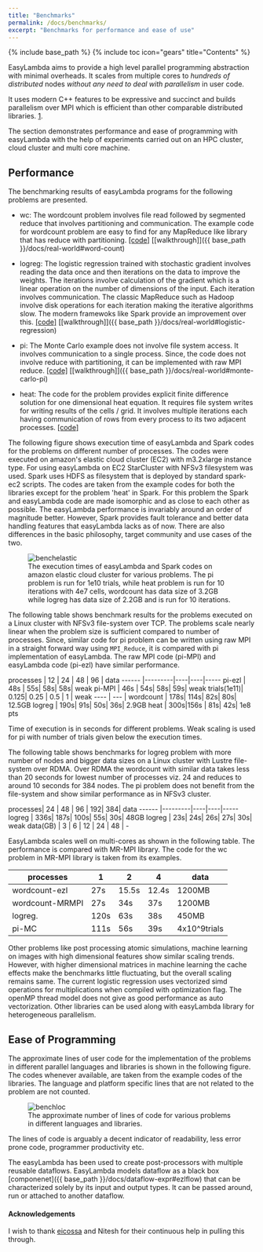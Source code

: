 ```yaml
---
title: "Benchmarks"
permalink: /docs/benchmarks/
excerpt: "Benchmarks for performance and ease of use"
---
```

{% include base_path %}
{% include toc icon="gears" title="Contents" %}

EasyLambda aims to provide a high level parallel programming abstraction with
minimal overheads. It scales from multiple cores to *hundreds of distributed*
nodes *without any need to deal with parallelism* in user code.

It uses modern C++ features to be expressive and succinct and builds parallelism
over MPI which is efficient than other comparable distributed libraries.
[1](http://www.sciencedirect.com/science/article/pii/S1877050915017895).

The section demonstrates performance and ease of programming with easyLambda
with the help of experiments carried out on an HPC cluster, cloud cluster and
multi core machine.

## Performance
The benchmarking results of easyLambda programs for the following problems are
presented.

- wc: The wordcount problem involves file read followed by
segmented reduce that involves partitioning and communication. The example code
for wordcount problem are easy to find for any MapReduce like library that has
reduce with partitioning.
[[code]](https://github.com/haptork/easyLambda/tree/master/examples/wordcount.cpp)
[[walkthrough]]({{ base_path }}/docs/real-world#word-count)

- logreg: The logistic regression trained with stochastic gradient
involves reading the data once and then iterations on the data to improve the
weights.  The iterations involve calculation of the gradient which is a linear
operation on the number of dimensions of the input. Each iteration involves
communication. The classic MapReduce such as Hadoop involve disk operations for
each iteration making the iterative algorithms slow. The modern framewoks like
Spark provide an improvement over this.
[[code]](https://github.com/haptork/easyLambda/tree/master/examples/logreg.cpp)
[[walkthrough]]({{ base_path }}/docs/real-world#logistic-regression)

- pi: The Monte Carlo example does not involve file system access.
It involves communication to a single process. Since, the code does not involve
reduce with partitioning, it can be implemented with raw MPI reduce.
[[code]](https://github.com/haptork/easyLambda/tree/master/examples/pi.cpp)
[[walkthrough]]({{ base_path }}/docs/real-world#monte-carlo-pi)

- heat: The code for the problem provides explicit finite
difference solution for one dimensional heat equation. It requires file system
writes for writing results of the cells / grid. It involves multiple iterations
each having communication of rows from every process to its two adjacent
processes.
[[code]](https://github.com/haptork/easyLambda/tree/master/examples/1d-Diffusion.cpp)

The following figure shows execution time of easyLambda and Spark codes
for the problems on different number of processes. The codes were executed on
amazon's elastic cloud cluster (EC2) with m3.2xlarge instance type. For using
easyLambda on EC2 StarCluster with NFSv3 filesystem was used. Spark uses HDFS
as filesystem that is deployed by standard spark-ec2 scripts. The codes are
taken from the example codes for both the libraries except for the problem
'heat' in Spark. For this problem the Spark and easyLambda code are made
isomorphic and as close to each other as possible. The easyLambda performance
is invariably around an order of magnitude better. However, Spark provides
fault tolerance and better data handling features that easyLambda lacks as of
now. There are also differences in the basic philosophy, target community and
use cases of the two.

<figure>
  <img src="{{ site.url }}{{ site.baseurl }}/images/benchelastic.png" alt="benchelastic">
  <figcaption>
    The execution times of easyLambda and Spark codes on amazon elastic cloud
    cluster for various problems. The pi problem is run for 1e10 trials, while
    heat problem is run for 10 iterations with 4e7 cells, wordcount has data
    size of 3.2GB while logreg has data size of 2.2GB and is run for 10
    iterations.
  </figcaption>
</figure>

The following table shows benchmark results for the problems executed on a
Linux cluster with NFSv3 file-system over TCP. The problems scale nearly
linear when the problem size is sufficient compared to number of processes.
Since, similar code for pi problem can be written using raw MPI in a straight
forward way using `MPI_Reduce`, it is compared with pi implementation of
easyLambda. The raw MPI code (pi-MPI) and easyLambda code (pi-ezl) have
similar performance.


processes  | 12 | 24 | 48 | 96 | data
------ |---------|----|----|-----
pi-ezl | 48s | 55s| 58s| 58s| weak
pi-MPI | 46s | 54s| 58s| 59s| weak
trials(1e11)| 0.125| 0.25 | 0.5 | 1 | weak
----   | ---       |
wordcount | 178s| 114s| 82s| 80s| 12.5GB
logreg | 190s| 91s| 50s| 36s| 2.9GB
heat | 300s|156s | 81s| 42s| 1e8 pts

Time of execution is in seconds for different problems. Weak scaling is used
for pi with number of trials given below the execution times. 

The following table shows benchmarks for logreg problem with
more number of nodes and bigger data sizes on a Linux cluster with
Lustre file-system over RDMA. Over RDMA the wordcount with similar
data takes less than 20 seconds for lowest number of processes viz. 24 and
reduces to around 10 seconds for 384 nodes. The pi problem does not benefit
from the file-system and show similar performance as in NFSv3 cluster.

processes| 24 | 48 | 96 | 192| 384| data
------   |---------|----|----|-----
logreg   | 336s| 187s| 100s| 55s| 30s| 48GB
logreg   | 23s| 24s| 26s| 27s| 30s| weak
data(GB) | 3 | 6 | 12 | 24 | 48 | -

EasyLambda scales well on multi-cores as shown in the following table. The
performance is compared with MR-MPI library. The code for the wc problem in
MR-MPI library is taken from its examples.

processes  | 1 | 2 | 4 | data
------ |---------|----|----|-----
wordcount-ezl | 27s| 15.5s| 12.4s| 1200MB
wordcount-MRMPI | 27s |34s | 37s| 1200MB
logreg. | 120s |63s | 38s| 450MB
pi-MC | 111s |56s | 39s| 4x10^9trials

Other problems like post processing atomic simulations, machine learning on
images with high dimensional features show similar scaling trends. However,
with higher dimensional matrices in machine learning the cache effects make
the benchmarks little fluctuating, but the overall scaling remains same. The
current logistic regression uses vectorized simd operations for multiplications
when compiled with optimization flag. The openMP thread model does not give as
good performance as auto vectorization. Other libraries can be used along with
easyLambda library for heterogeneous parallelism.

## Ease of Programming

The approximate lines of user code for the implementation of the problems in
different parallel languages and libraries is shown in the following figure.
The codes whenever available, are taken from the example codes of the
libraries. The language and platform specific lines that are not related to
the problem are not counted.

<figure>
  <img src="{{ site.url }}{{ site.baseurl }}/images/benchloc.png" alt="benchloc">
  <figcaption>
    The approximate number of lines of code for various problems in different
    languages and libraries.  
  </figcaption>
</figure>

The lines of code is arguably a decent indicator of readability, less error
prone code, programmer productivity etc.

The easyLambda has been used to create post-processors with multiple reusable
dataflows. EasyLambda models dataflow as a black box [componenet]({{ base_path
}}/docs/dataflow-expr#ezlflow) that can be characterized solely by its input
and output types. It can be passed around, run or attached to another dataflow.

#### Acknowledgements

I wish to thank [eicossa](https://github.com/eicossa) and Nitesh for their
continuous help in pulling this through.
